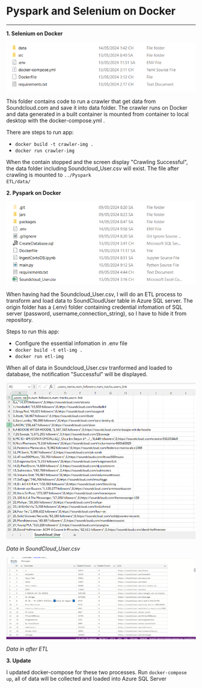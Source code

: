 # Pyspark and Selenium on Docker
---------
**1. Selenium on Docker**

<img title="a title" alt="Alt text" src="/images/Selenium_Folder.png">

This folder contains code to run a crawler that get data from Soundcloud.com and save it into data folder. The crawler runs on Docker and data generated in a built container is mounted from container to local desktop with the docker-compose.yml .

There are steps to run app:
- <code>docker build -t crawler-img .</code>
- <code>docker run crawler-img</code>

When the contain stopped and the screen display "Crawling Successful", the data folder including Soundcloud_User.csv will exist. The file after crawling is mounted to <code>../Pyspark ETL/data/</code>

**2. Pyspark on Docker**

<img title="a title" alt="Alt text" src="/images/Spark_Folder.png">

When having had the Soundcloud_User.csv, I will do an ETL process to transform and load data to SoundCloudUser table in Azure SQL server. The origin folder has a (.env) folder containing credential infomation of SQL server (password, username,connection_string), so I have to hide it from repository.

Steps to run this app:
- Configure the essential infomation in .env file
- <code>docker build -t etl-img .</code>
- <code>docker run etl-img</code>

When all of data in Soundcloud_User.csv tranformed and loaded to database, the notification "Successful" will be displayed.

<img title="a title" alt="Alt text" src="/images/DataFile.png">
<p>
        <em style="text-align: center;">Data in SoundCloud_User.csv</em>
</p>



<img title="a title" alt="Alt text" src="/images/Data in database.png">

<em>Data in  after ETL</em>

**3. Update**

I updated docker-compose for these two processes. Run <code>docker-compose up</code>, all of data will be collected and loaded into Azure SQL Server 
